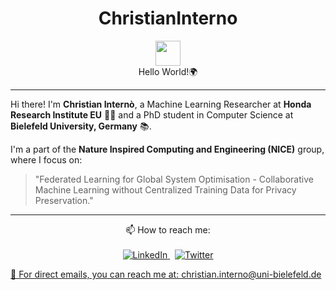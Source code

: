 <h1 align="center">ChristianInterno</h1>
<p align="center">
  <img src="https://media.giphy.com/media/SWoSkN6DxTszqIKEqv/giphy.gif" width="40"> 
  <br>Hello World!🌍
</p>

---

Hi there! I'm **Christian Internò**, a Machine Learning Researcher at **Honda Research Institute EU** 👨‍💻 and a PhD student in Computer Science at **Bielefeld University, Germany** 📚.

I'm a part of the **Nature Inspired Computing and Engineering (NICE)** group, where I focus on:

> "Federated Learning for Global System Optimisation - Collaborative Machine Learning without Centralized Training Data for Privacy Preservation."

---

<p align="center">
  📫 How to reach me: 
  <br><br>
  <a href="https://www.linkedin.com/in/christian-interno">
    <img src="https://img.shields.io/badge/LinkedIn-%230077B5.svg?&style=for-the-badge&logo=linkedin&logoColor=white" alt="LinkedIn">
  </a>
  &nbsp;
  <a href="https://twitter.com/ChristianInte16">
    <img src="https://img.shields.io/badge/Twitter-%231DA1F2.svg?&style=for-the-badge&logo=twitter&logoColor=white" alt="Twitter">
</p>

🦜 For direct emails, you can reach me at: 
[christian.interno@uni-bielefeld.de](mailto:christian.interno@uni-bielefeld.de)

